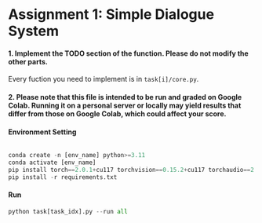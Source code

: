 # Assignment 1: Simple Dialogue System


#### 1. **Implement the TODO section of the function. Please do not modify the other parts.**

Every fuction you need to implement is in `task[i]/core.py`.

#### 2. **Please note that this file is intended to be run and graded on Google Colab. Running it on a personal server or locally may yield results that differ from those on Google Colab, which could affect your score.**

#### Environment Setting

```python

conda create -n [env_name] python>=3.11
conda activate [env_name]
pip install torch==2.0.1+cu117 torchvision==0.15.2+cu117 torchaudio==2.0.2 --index-url https://download.pytorch.org/whl/cu117
pip install -r requirements.txt
```

#### Run 

```python
python task[task_idx].py --run all
```